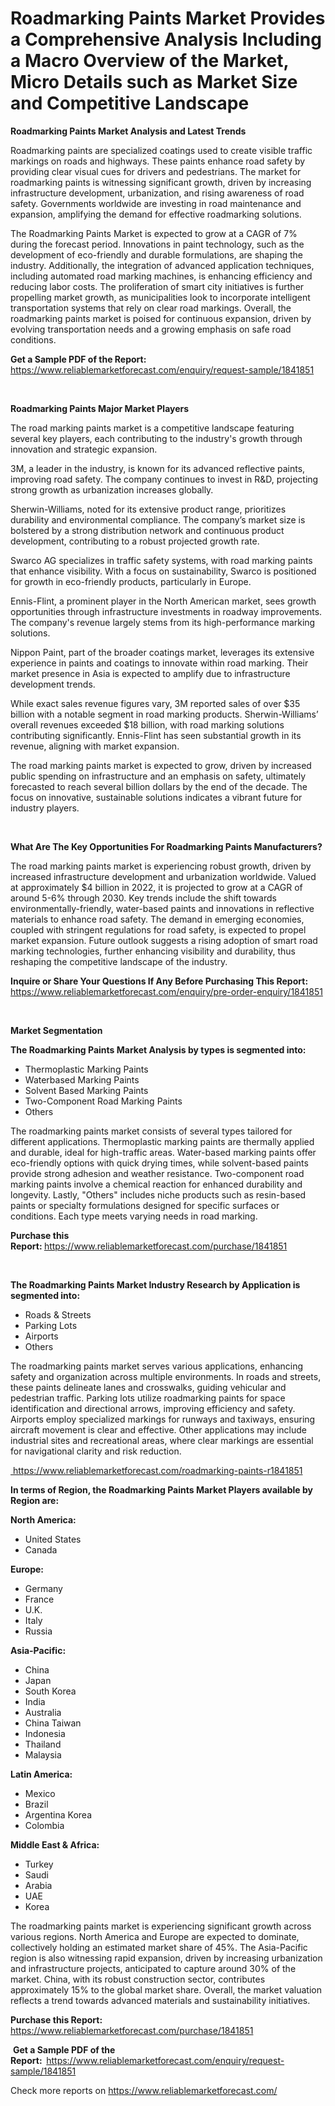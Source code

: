 <p><h1>Roadmarking Paints Market Provides a Comprehensive Analysis Including a Macro Overview of the Market, Micro Details such as Market Size and Competitive Landscape</h1></p><p><strong>Roadmarking Paints Market Analysis and Latest Trends</strong></p>
<p><p>Roadmarking paints are specialized coatings used to create visible traffic markings on roads and highways. These paints enhance road safety by providing clear visual cues for drivers and pedestrians. The market for roadmarking paints is witnessing significant growth, driven by increasing infrastructure development, urbanization, and rising awareness of road safety. Governments worldwide are investing in road maintenance and expansion, amplifying the demand for effective roadmarking solutions.</p><p>The Roadmarking Paints Market is expected to grow at a CAGR of 7% during the forecast period. Innovations in paint technology, such as the development of eco-friendly and durable formulations, are shaping the industry. Additionally, the integration of advanced application techniques, including automated road marking machines, is enhancing efficiency and reducing labor costs. The proliferation of smart city initiatives is further propelling market growth, as municipalities look to incorporate intelligent transportation systems that rely on clear road markings. Overall, the roadmarking paints market is poised for continuous expansion, driven by evolving transportation needs and a growing emphasis on safe road conditions.</p></p>
<p><strong>Get a Sample PDF of the Report:&nbsp;</strong> <a href="https://www.reliablemarketforecast.com/enquiry/request-sample/1841851?utm_campaign=1906&utm_medium=2&utm_source=Github&utm_content=ia&utm_term=31122024&utm_id=roadmarking-paints">https://www.reliablemarketforecast.com/enquiry/request-sample/1841851</a></p>
<p>&nbsp;</p>
<p><strong>Roadmarking Paints Major Market Players</strong></p>
<p><p>The road marking paints market is a competitive landscape featuring several key players, each contributing to the industry's growth through innovation and strategic expansion. </p><p>3M, a leader in the industry, is known for its advanced reflective paints, improving road safety. The company continues to invest in R&D, projecting strong growth as urbanization increases globally.</p><p>Sherwin-Williams, noted for its extensive product range, prioritizes durability and environmental compliance. The company’s market size is bolstered by a strong distribution network and continuous product development, contributing to a robust projected growth rate.</p><p>Swarco AG specializes in traffic safety systems, with road marking paints that enhance visibility. With a focus on sustainability, Swarco is positioned for growth in eco-friendly products, particularly in Europe.</p><p>Ennis-Flint, a prominent player in the North American market, sees growth opportunities through infrastructure investments in roadway improvements. The company's revenue largely stems from its high-performance marking solutions.</p><p>Nippon Paint, part of the broader coatings market, leverages its extensive experience in paints and coatings to innovate within road marking. Their market presence in Asia is expected to amplify due to infrastructure development trends.</p><p>While exact sales revenue figures vary, 3M reported sales of over $35 billion with a notable segment in road marking products. Sherwin-Williams’ overall revenues exceeded $18 billion, with road marking solutions contributing significantly. Ennis-Flint has seen substantial growth in its revenue, aligning with market expansion.</p><p>The road marking paints market is expected to grow, driven by increased public spending on infrastructure and an emphasis on safety, ultimately forecasted to reach several billion dollars by the end of the decade. The focus on innovative, sustainable solutions indicates a vibrant future for industry players.</p></p>
<p>&nbsp;</p>
<p><strong>What Are The Key Opportunities For Roadmarking Paints Manufacturers?</strong></p>
<p><p>The road marking paints market is experiencing robust growth, driven by increased infrastructure development and urbanization worldwide. Valued at approximately $4 billion in 2022, it is projected to grow at a CAGR of around 5-6% through 2030. Key trends include the shift towards environmentally-friendly, water-based paints and innovations in reflective materials to enhance road safety. The demand in emerging economies, coupled with stringent regulations for road safety, is expected to propel market expansion. Future outlook suggests a rising adoption of smart road marking technologies, further enhancing visibility and durability, thus reshaping the competitive landscape of the industry.</p></p>
<p><strong>Inquire or Share Your Questions If Any Before Purchasing This Report:</strong> <a href="https://www.reliablemarketforecast.com/enquiry/pre-order-enquiry/1841851?utm_campaign=1906&utm_medium=2&utm_source=Github&utm_content=ia&utm_term=31122024&utm_id=roadmarking-paints">https://www.reliablemarketforecast.com/enquiry/pre-order-enquiry/1841851</a></p>
<p>&nbsp;</p>
<p><strong>Market Segmentation</strong></p>
<p><strong>The Roadmarking Paints Market Analysis by types is segmented into:</strong></p>
<p><ul><li>Thermoplastic Marking Paints</li><li>Waterbased Marking Paints</li><li>Solvent Based Marking Paints</li><li>Two-Component Road Marking Paints</li><li>Others</li></ul></p>
<p><p>The roadmarking paints market consists of several types tailored for different applications. Thermoplastic marking paints are thermally applied and durable, ideal for high-traffic areas. Water-based marking paints offer eco-friendly options with quick drying times, while solvent-based paints provide strong adhesion and weather resistance. Two-component road marking paints involve a chemical reaction for enhanced durability and longevity. Lastly, "Others" includes niche products such as resin-based paints or specialty formulations designed for specific surfaces or conditions. Each type meets varying needs in road marking.</p></p>
<p><strong>Purchase this Report:&nbsp;</strong><a href="https://www.reliablemarketforecast.com/purchase/1841851?utm_campaign=1906&utm_medium=2&utm_source=Github&utm_content=ia&utm_term=31122024&utm_id=roadmarking-paints">https://www.reliablemarketforecast.com/purchase/1841851</a></p>
<p>&nbsp;</p>
<p><strong>The Roadmarking Paints Market Industry Research by Application is segmented into:</strong></p>
<p><ul><li>Roads & Streets</li><li>Parking Lots</li><li>Airports</li><li>Others</li></ul></p>
<p><p>The roadmarking paints market serves various applications, enhancing safety and organization across multiple environments. In roads and streets, these paints delineate lanes and crosswalks, guiding vehicular and pedestrian traffic. Parking lots utilize roadmarking paints for space identification and directional arrows, improving efficiency and safety. Airports employ specialized markings for runways and taxiways, ensuring aircraft movement is clear and effective. Other applications may include industrial sites and recreational areas, where clear markings are essential for navigational clarity and risk reduction.</p></p>
<p><a href="https://www.reliablemarketforecast.com/roadmarking-paints-r1841851?utm_campaign=1906&utm_medium=2&utm_source=Github&utm_content=ia&utm_term=31122024&utm_id=roadmarking-paints">&nbsp;https://www.reliablemarketforecast.com/roadmarking-paints-r1841851</a></p>
<p><strong>In terms of Region, the Roadmarking Paints Market Players available by Region are:</strong></p>
<p>
    <p> <strong> North America: </strong>
        <ul>
            <li>United States</li>
            <li>Canada</li>
        </ul>
        </p> 
    <p> <strong> Europe: </strong>
        <ul>
            <li>Germany</li>
            <li>France</li>
            <li>U.K.</li>
            <li>Italy</li>
            <li>Russia</li>
        </ul>
        </p> 
    <p> <strong> Asia-Pacific: </strong>
        <ul>
            <li>China</li>
            <li>Japan</li>
            <li>South Korea</li>
            <li>India</li>
            <li>Australia</li>
            <li>China Taiwan</li>
            <li>Indonesia</li>
            <li>Thailand</li>
            <li>Malaysia</li>
        </ul>
        </p> 
    <p> <strong> Latin America: </strong>
        <ul>
            <li>Mexico</li>
            <li>Brazil</li>
            <li>Argentina Korea</li>
            <li>Colombia</li>
        </ul>
        </p> 
    <p> <strong> Middle East & Africa: </strong>
        <ul>
            <li>Turkey</li>
            <li>Saudi</li>
            <li>Arabia</li>
            <li>UAE</li>
            <li>Korea</li>
        </ul>
    </p>
    </p>
<p><p>The roadmarking paints market is experiencing significant growth across various regions. North America and Europe are expected to dominate, collectively holding an estimated market share of 45%. The Asia-Pacific region is also witnessing rapid expansion, driven by increasing urbanization and infrastructure projects, anticipated to capture around 30% of the market. China, with its robust construction sector, contributes approximately 15% to the global market share. Overall, the market valuation reflects a trend towards advanced materials and sustainability initiatives.</p></p>
<p><strong>Purchase this Report: </strong><a href="https://www.reliablemarketforecast.com/purchase/1841851?utm_campaign=1906&utm_medium=2&utm_source=Github&utm_content=ia&utm_term=31122024&utm_id=roadmarking-paints">https://www.reliablemarketforecast.com/purchase/1841851</a></p>
<p>&nbsp;<strong>Get a Sample PDF of the Report:&nbsp;&nbsp;</strong><a href="https://www.reliablemarketforecast.com/enquiry/request-sample/1841851?utm_campaign=1906&utm_medium=2&utm_source=Github&utm_content=ia&utm_term=31122024&utm_id=roadmarking-paints">https://www.reliablemarketforecast.com/enquiry/request-sample/1841851</a></p>
<p><strong></strong></p>
<p>Check more reports on <a href="https://www.reliablemarketforecast.com/?utm_campaign=1906&utm_medium=2&utm_source=Github&utm_content=ia&utm_term=31122024&utm_id=roadmarking-paints">https://www.reliablemarketforecast.com/</a></p>